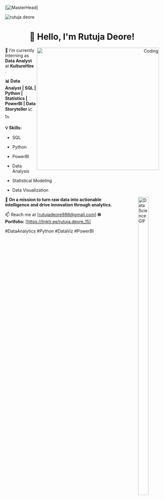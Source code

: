 [![MasterHead](https://media.licdn.com/dms/image/C4D12AQESj72-s5gEKg/article-cover_image-shrink_600_2000/0/1626753867110?e=2147483647&v=beta&t=Kf7YAuwZtyCGYLNch-Mgc5eOC-7h7uL_dnBAIgsAFRQ)]

<p align="left"> <img src="https://komarev.com/ghpvc/?username=rutujadeore&label=Profile%20views&color=0e75b6&style=flat" alt="rutuja deore" /> </p>


<h1 align="center">👋 Hello, I'm Rutuja Deore!</h1>

<p align="right">
  <img src="https://i.pinimg.com/originals/9d/cb/36/9dcb36579d4518b31451906466dc735d.gif" align="right" alt="Coding" width="400" />
</p>






🔭 I’m currently Interning as **Data Analyst** at **KultureHire** .

**📊 Data Analyst | SQL | Python | Statistics | PowerBI |  Data Storyteller 📈📉**

**💡 Skills:**
- SQL
- Python
- PowerBI
- Data Analysis
- Statistical Modeling
- Data Visualization

  <!DOCTYPE html>
<html>
<head>
    <title>Data Science GIF</title>
    <style>
        .image-container {
            float: right;
        }
    </style>
</head>
<body>
    <div class="image-container">
        <img src="https://lms.nielit.gov.in/pluginfile.php/7190/course/overviewfiles/data-science-2.gif" align="right"alt="Data Science GIF" style="width: 50%; height: auto;">
    </div>
</body>
</html>

**🌱 On a mission to turn raw data into actionable intelligence and drive innovation through analytics.**


📫 Reach me at [rutujadeore986@gmail.com]
**🌐 Portfolio:** [https://linktr.ee/rutuja.deore_15]

#DataAnalytics #Python #DataViz #PowerBI



